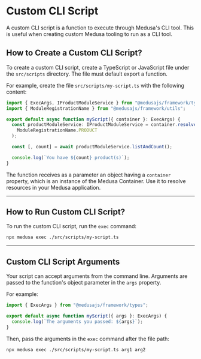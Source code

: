 # Custom CLI Script

A custom CLI script is a function to execute through Medusa's CLI tool. This is useful when creating custom Medusa tooling to run as a CLI tool.

## How to Create a Custom CLI Script?

To create a custom CLI script, create a TypeScript or JavaScript file under the `src/scripts` directory. The file must default export a function.

For example, create the file `src/scripts/my-script.ts` with the following content:

```ts title="src/scripts/my-script.ts"
import { ExecArgs, IProductModuleService } from "@medusajs/framework/types";
import { ModuleRegistrationName } from "@medusajs/framework/utils";

export default async function myScript({ container }: ExecArgs) {
  const productModuleService: IProductModuleService = container.resolve(
    ModuleRegistrationName.PRODUCT
  );

  const [, count] = await productModuleService.listAndCount();

  console.log(`You have ${count} product(s)`);
}
```

The function receives as a parameter an object having a `container` property, which is an instance of the Medusa Container. Use it to resolve resources in your Medusa application.

---

## How to Run Custom CLI Script?

To run the custom CLI script, run the `exec` command:

```bash
npx medusa exec ./src/scripts/my-script.ts
```

---

## Custom CLI Script Arguments

Your script can accept arguments from the command line. Arguments are passed to the function's object parameter in the `args` property.

For example:

```ts
import { ExecArgs } from "@medusajs/framework/types";

export default async function myScript({ args }: ExecArgs) {
  console.log(`The arguments you passed: ${args}`);
}
```

Then, pass the arguments in the `exec` command after the file path:

```bash
npx medusa exec ./src/scripts/my-script.ts arg1 arg2
```

